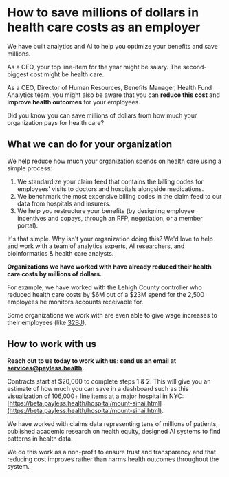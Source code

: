 # How to save millions of dollars in health care costs as an employer

We have built analytics and AI to help you optimize your benefits and save millions.

As a CFO, your top line-item for the year might be salary. The second-biggest cost might be health care.

As a CEO, Director of Human Resources, Benefits Manager, Health Fund Analytics team, you might also be aware that you can **reduce this cost** and **improve health outcomes** for your employees. 

Did you know you can save millions of dollars from how much your organization pays for health care?

## What we can do for your organization

We help reduce how much your organization spends on health care using a simple process:

1. We standardize your claim feed that contains the billing codes for employees' visits to doctors and hospitals alongside medications.
2. We benchmark the most expensive billing codes in the claim feed to our data from hospitals and insurers.
3. We help you restructure your benefits (by designing employee incentives and copays, through an RFP, negotiation, or a member portal).

It's that simple. Why isn't your organization doing this? We'd love to help and work with a team of analytics experts, AI researchers, and bioinformatics & health care analysts.

**Organizations we have worked with have already reduced their health care costs by millions of dollars.**

For example, we have worked with the Lehigh County controller who reduced health care costs by $6M out of a $23M spend for the 2,500 employees he monitors accounts receivable for.

Some organizations we work with are even able to give wage increases to their employees (like [32BJ](https://www.youtube.com/watch?v=KqsR1bM9CNg&t=3s)).

## How to work with us 

**Reach out to us today to work with us: send us an email at [services@payless.health](mailto:services@payless.health).**

Contracts start at $20,000 to complete steps 1 & 2. This will give you an estimate of how much you can save in a dashboard such as this visualization of 106,000+ line items at a major hospital in NYC: [https://beta.payless.health/hospital/mount-sinai.html](https://beta.payless.health/hospital/mount-sinai.html).

We have worked with claims data representing tens of millions of patients, published academic research on health equity, designed AI systems to find patterns in health data. 

We do this work as a non-profit to ensure trust and transparency and that reducing cost improves rather than harms health outcomes throughout the system. 